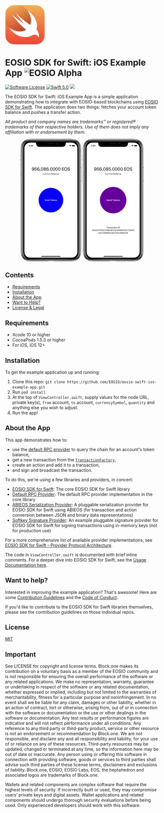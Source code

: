 ![Swift Logo](/img/swift-logo.png)
# EOSIO SDK for Swift: iOS Example App ![EOSIO Alpha](https://img.shields.io/badge/EOSIO-Alpha-blue.svg)


[![Software License](https://img.shields.io/badge/license-MIT-lightgrey.svg)](https://github.com/EOSIO/eosio-swift-ios-example-app/blob/master/LICENSE)
[![Swift 5.0](https://img.shields.io/badge/Language-Swift_5.0-orange.svg)](https://swift.org)
![](https://img.shields.io/badge/Deployment%20Target-iOS%2012-blue.svg)

The EOSIO SDK for Swift: iOS Example App is a simple application demonstrating how to integrate with EOSIO-based blockchains using [EOSIO SDK for Swift](https://github.com/EOSIO/eosio-swift). The application does two things: fetches your account token balance and pushes a transfer action.

*All product and company names are trademarks™ or registered® trademarks of their respective holders. Use of them does not imply any affiliation with or endorsement by them.*

<p align="center">
  <img src="/img/cap1.png" width="200" />
  <span> </span>
  <img src="/img/cap2.png" width="200" />
</p>

## Contents

- [Requirements](#requirements)
- [Installation](#installation)
- [About the App](#about-the-app)
- [Want to Help?](#want-to-help)
- [License & Legal](#license)

## Requirements

* Xcode 10 or higher
* CocoaPods 1.5.3 or higher
* For iOS, iOS 12+

## Installation

To get the example application up and running:

1. Clone this repo: `git clone https://github.com/EOSIO/eosio-swift-ios-example-app.git`
1. Run `pod install`.
1. At the top of `ViewController.swift`, supply values for the node URL, private key(s), `from` account, `to` account, `currencySymbol`, `quantity` and anything else you wish to adjust.
1. Run the app!

## About the App

This app demonstrates how to:

* use the [default RPC provider](https://github.com/EOSIO/eosio-swift/tree/master#rpc-using-the-default-rpc-provider) to query the chain for an account's token balance,
* get a new transaction from the [`TransactionFactory`](https://github.com/EOSIO/eosio-swift/tree/master#the-transaction-factory),
* create an action and add it to a transaction,
* and sign and broadcast the transaction.

To do this, we're using a few libraries and providers, in concert:

* [EOSIO SDK for Swift](https://github.com/EOSIO/eosio-swift): The core EOSIO SDK for Swift library
* [Default RPC Provider](https://github.com/EOSIO/eosio-swift/tree/master#rpc-using-the-default-rpc-provider): The default RPC provider implementation in the core library
* [ABIEOS Serialization Provider](https://github.com/EOSIO/eosio-swift-abieos-serialization-provider): A pluggable serialization provider for EOSIO SDK for Swift using ABIEOS (for transaction and action conversion between JSON and binary data representations)
* [Softkey Signature Provider](https://github.com/EOSIO/eosio-swift-softkey-signature-provider): An example pluggable signature provider for EOSIO SDK for Swift for signing transactions using in-memory keys (not for production use)

For a more comprehensive list of available provider implementations, see [EOSIO SDK for Swift - Provider Protocol Architecture](https://github.com/EOSIO/eosio-swift/tree/master#provider-protocol-architecture).

The code in `ViewController.swift` is documented with brief inline comments. For a deeper dive into EOSIO SDK for Swift, see the [Usage Documentation here](https://github.com/EOSIO/eosio-swift/tree/master#basic-usage).


## Want to help?

Interested in improving the example application? That's awesome! Here are some [Contribution Guidelines](./CONTRIBUTING.md) and the [Code of Conduct](./CONTRIBUTING.md#conduct).

If you'd like to contribute to the EOSIO SDK for Swift libraries themselves, please see the contribution guidelines on those individual repos.

## License

[MIT](https://github.com/EOSIO/eosio-swift-ios-example-app/blob/master/LICENSE)

## Important

See LICENSE for copyright and license terms.  Block.one makes its contribution on a voluntary basis as a member of the EOSIO community and is not responsible for ensuring the overall performance of the software or any related applications.  We make no representation, warranty, guarantee or undertaking in respect of the software or any related documentation, whether expressed or implied, including but not limited to the warranties of merchantability, fitness for a particular purpose and noninfringement. In no event shall we be liable for any claim, damages or other liability, whether in an action of contract, tort or otherwise, arising from, out of or in connection with the software or documentation or the use or other dealings in the software or documentation. Any test results or performance figures are indicative and will not reflect performance under all conditions.  Any reference to any third party or third-party product, service or other resource is not an endorsement or recommendation by Block.one.  We are not responsible, and disclaim any and all responsibility and liability, for your use of or reliance on any of these resources. Third-party resources may be updated, changed or terminated at any time, so the information here may be out of date or inaccurate.  Any person using or offering this software in connection with providing software, goods or services to third parties shall advise such third parties of these license terms, disclaimers and exclusions of liability.  Block.one, EOSIO, EOSIO Labs, EOS, the heptahedron and associated logos are trademarks of Block.one.

Wallets and related components are complex software that require the highest levels of security.  If incorrectly built or used, they may compromise users’ private keys and digital assets. Wallet applications and related components should undergo thorough security evaluations before being used.  Only experienced developers should work with this software.
